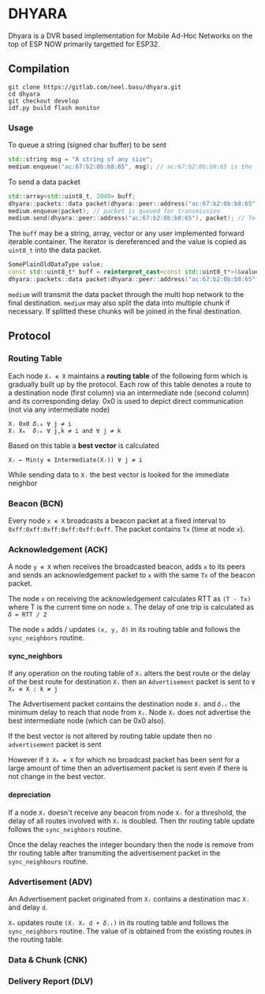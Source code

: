 DHYARA
======

Dhyara is a DVR based implementation for Mobile Ad-Hoc Networks on the top of ESP NOW primarily targetted for ESP32.

Compilation
-----------

```
git clone https://gitlab.com/neel.basu/dhyara.git
cd dhyara
git checkout develop
idf.py build flash monitor
```

### Usage

To queue a string (signed char buffer) to be sent

```cpp
std::string msg = "A string of any size";
medium.enqueue("ac:67:b2:0b:b8:65", msg); // ac:67:b2:0b:b8:65 is the final destination
```

To send a data packet

```cpp
std::array<std::uint8_t, 2048> buff;
dhyara::packets::data packet(dhyara::peer::address("ac:67:b2:0b:b8:65"), buff.begin(), buff.end()); // ac:67:b2:0b:b8:65 is the final destination
medium.enqueue(packet); // packet is queued for transmission
medium.send(dhyara::peer::address("ac:67:b2:0b:b8:65"), packet); // To send the packet immediately
```

The `buff` may be a string, array, vector or any user implemented forward iterable container. The iterator is dereferenced and the value is copied as `uint8_t` into the data packet.

```cpp
SomePlainOldDataType value;
const std::uint8_t* buff = reinterpret_cast<const std::uint8_t*>(&value);
dhyara::packets::data packet(dhyara::peer::address("ac:67:b2:0b:b8:65"), buff, buff+sizeof(SomePlainOldDataType));
```

`medium` will transmit the data packet through the multi hop network to the final destination. `medium` may also split the data into multiple chunk if necessary. If splitted these chunks will be joined in the final destination.

Protocol
--------

### Routing Table

Each node `Xᵢ ∊ X` maintains a **routing table** of the following form which is gradually built up by the protocol.  Each row of this table denotes a route to a destination node (first column) via an intermediate nde (second column) and its corresponding delay. 0x0 is used to depict direct communication (not via any intermediate node)

```
Xⱼ 0x0 𝛿ⱼ₀ ∀ j ≠ i
Xⱼ Xₖ  𝛿ⱼₖ ∀ j,k ≠ i and ∀ j ≠ k
```

Based on this table a **best vector** is calculated 

```
Xⱼ ← Min(y ∊ Intermediate(Xⱼ)) ∀ j ≠ i
```

While sending data to `Xⱼ` the best vector is looked for the immediate neighbor 

### Beacon (BCN)

Every node `x ∊ X` broadcasts a beacon packet at a fixed interval to `0xff:0xff:0xff:0xff:0xff:0xff`. The packet contains `Tx` (time at node `x`).

### Acknowledgement (ACK)

A node `y ∊ X` when receives the broadcasted beacon, adds `x` to its peers and sends an acknowledgement packet to `x` with the same `Tx` of the beacon packet.

The node `x` on receiving the acknowledgement calculates RTT as `(T - Tx)` where T is the current time on node `x`. The delay of one trip is calculated as `𝛿 = RTT / 2`

The node `x` adds / updates `(x, y, 𝛿)` in its routing table and follows the `sync_neighbors` routine.

#### sync_neighbors

If any operation on the routing table of `Xᵢ` alters the best route or the delay of the best route for destination `Xⱼ` then an `Advertisement` packet is sent to `∀ Xₖ ∊ X : k ≠ j`

The Advertisement packet contains the destination node `Xⱼ` and `𝛿ⱼᵢ` the minimum delay to reach that node from `Xᵢ`. Node `Xᵢ` does not advertise the best intermediate node (which can be 0x0 also).

If the best vector is not altered by routing table update then no `advertisement` packet is sent

However if `∃ Xₖ ∊ X` for which no broadcast packet has been sent for a large amount of time then an advertisement packet is sent even if there is not change in the best vector.

#### depreciation

If a node `Xᵢ` doesn't receive any beacon from node `Xⱼ` for a threshold, the delay of all routes involved with `Xᵢ` is doubled. Then thr routing table update follows  the `sync_neighbors` routine.

Once the delay reaches the integer boundary then the node is remove from thr routing table after transmiting the advertisement packet in the `sync_neighbours` routine.

### Advertisement (ADV)

An Advertisement packet originated from `Xᵢ` contains a destination mac `Xⱼ` and delay `d`.

`Xₜ` updates route `(Xⱼ Xᵢ d + 𝛿ⱼᵢ)` in its routing table and follows the `sync_neighbors` routine. The value of is obtained from the existing routes in the routing table.

### Data & Chunk (CNK)

### Delivery Report (DLV)


